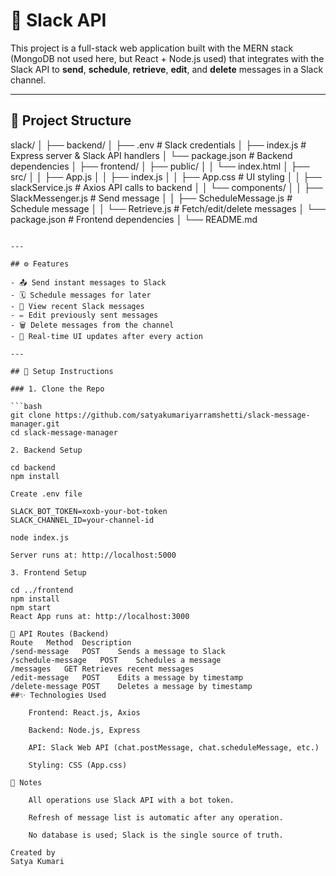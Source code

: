 # 🚀 Slack API 

This project is a full-stack web application built with the MERN stack (MongoDB not used here, but React + Node.js used) that integrates with the Slack API to **send**, **schedule**, **retrieve**, **edit**, and **delete** messages in a Slack channel.

---

## 📁 Project Structure

slack/
│
├── backend/
│   ├── .env                 # Slack credentials
│   ├── index.js             # Express server & Slack API handlers
│   └── package.json         # Backend dependencies
│
├── frontend/
│   ├── public/
│   │   └── index.html
│   ├── src/
│   │   ├── App.js
│   │   ├── index.js
│   │   ├── App.css          # UI styling
│   │   ├── slackService.js  # Axios API calls to backend
│   │   └── components/
│   │       ├── SlackMessenger.js  # Send message
│   │       ├── ScheduleMessage.js # Schedule message
│   │       └── Retrieve.js        # Fetch/edit/delete messages
│   └── package.json         # Frontend dependencies
│
└── README.md
```

---

## ⚙️ Features

- 📤 Send instant messages to Slack
- 🗓️ Schedule messages for later
- 🔁 View recent Slack messages
- ✏️ Edit previously sent messages
- 🗑️ Delete messages from the channel
- 🔄 Real-time UI updates after every action

---

## 🔧 Setup Instructions

### 1. Clone the Repo

```bash
git clone https://github.com/satyakumariyarramshetti/slack-message-manager.git
cd slack-message-manager

2. Backend Setup

cd backend
npm install

Create .env file

SLACK_BOT_TOKEN=xoxb-your-bot-token
SLACK_CHANNEL_ID=your-channel-id

node index.js

Server runs at: http://localhost:5000

3. Frontend Setup

cd ../frontend
npm install
npm start
React App runs at: http://localhost:3000

🔗 API Routes (Backend)
Route	Method	Description
/send-message	POST	Sends a message to Slack
/schedule-message	POST	Schedules a message
/messages	GET	Retrieves recent messages
/edit-message	POST	Edits a message by timestamp
/delete-message	POST	Deletes a message by timestamp
##✨ Technologies Used

    Frontend: React.js, Axios

    Backend: Node.js, Express

    API: Slack Web API (chat.postMessage, chat.scheduleMessage, etc.)

    Styling: CSS (App.css)

📌 Notes

    All operations use Slack API with a bot token.

    Refresh of message list is automatic after any operation.

    No database is used; Slack is the single source of truth.

Created by 
Satya Kumari
